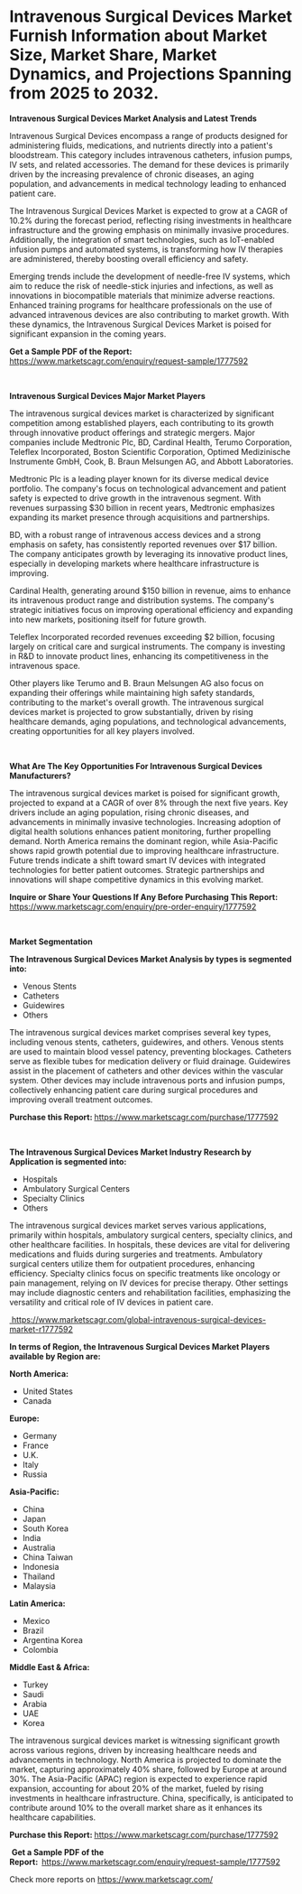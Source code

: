 <p><h1>Intravenous Surgical Devices Market Furnish Information about Market Size, Market Share, Market Dynamics, and Projections Spanning from 2025 to 2032.</h1></p><p><strong>Intravenous Surgical Devices Market Analysis and Latest Trends</strong></p>
<p><p>Intravenous Surgical Devices encompass a range of products designed for administering fluids, medications, and nutrients directly into a patient's bloodstream. This category includes intravenous catheters, infusion pumps, IV sets, and related accessories. The demand for these devices is primarily driven by the increasing prevalence of chronic diseases, an aging population, and advancements in medical technology leading to enhanced patient care.</p><p>The Intravenous Surgical Devices Market is expected to grow at a CAGR of 10.2% during the forecast period, reflecting rising investments in healthcare infrastructure and the growing emphasis on minimally invasive procedures. Additionally, the integration of smart technologies, such as IoT-enabled infusion pumps and automated systems, is transforming how IV therapies are administered, thereby boosting overall efficiency and safety.</p><p>Emerging trends include the development of needle-free IV systems, which aim to reduce the risk of needle-stick injuries and infections, as well as innovations in biocompatible materials that minimize adverse reactions. Enhanced training programs for healthcare professionals on the use of advanced intravenous devices are also contributing to market growth. With these dynamics, the Intravenous Surgical Devices Market is poised for significant expansion in the coming years.</p></p>
<p><strong>Get a Sample PDF of the Report:&nbsp;</strong> <a href="https://www.marketscagr.com/enquiry/request-sample/1777592?utm_campaign=2459&utm_medium=2&utm_source=Github&utm_content=ia&utm_term=05032025&utm_id=intravenous-surgical-devices">https://www.marketscagr.com/enquiry/request-sample/1777592</a></p>
<p>&nbsp;</p>
<p><strong>Intravenous Surgical Devices Major Market Players</strong></p>
<p><p>The intravenous surgical devices market is characterized by significant competition among established players, each contributing to its growth through innovative product offerings and strategic mergers. Major companies include Medtronic Plc, BD, Cardinal Health, Terumo Corporation, Teleflex Incorporated, Boston Scientific Corporation, Optimed Medizinische Instrumente GmbH, Cook, B. Braun Melsungen AG, and Abbott Laboratories.</p><p>Medtronic Plc is a leading player known for its diverse medical device portfolio. The company's focus on technological advancement and patient safety is expected to drive growth in the intravenous segment. With revenues surpassing $30 billion in recent years, Medtronic emphasizes expanding its market presence through acquisitions and partnerships.</p><p>BD, with a robust range of intravenous access devices and a strong emphasis on safety, has consistently reported revenues over $17 billion. The company anticipates growth by leveraging its innovative product lines, especially in developing markets where healthcare infrastructure is improving.</p><p>Cardinal Health, generating around $150 billion in revenue, aims to enhance its intravenous product range and distribution systems. The company's strategic initiatives focus on improving operational efficiency and expanding into new markets, positioning itself for future growth.</p><p>Teleflex Incorporated recorded revenues exceeding $2 billion, focusing largely on critical care and surgical instruments. The company is investing in R&D to innovate product lines, enhancing its competitiveness in the intravenous space.</p><p>Other players like Terumo and B. Braun Melsungen AG also focus on expanding their offerings while maintaining high safety standards, contributing to the market's overall growth. The intravenous surgical devices market is projected to grow substantially, driven by rising healthcare demands, aging populations, and technological advancements, creating opportunities for all key players involved.</p></p>
<p>&nbsp;</p>
<p><strong>What Are The Key Opportunities For Intravenous Surgical Devices Manufacturers?</strong></p>
<p><p>The intravenous surgical devices market is poised for significant growth, projected to expand at a CAGR of over 8% through the next five years. Key drivers include an aging population, rising chronic diseases, and advancements in minimally invasive technologies. Increasing adoption of digital health solutions enhances patient monitoring, further propelling demand. North America remains the dominant region, while Asia-Pacific shows rapid growth potential due to improving healthcare infrastructure. Future trends indicate a shift toward smart IV devices with integrated technologies for better patient outcomes. Strategic partnerships and innovations will shape competitive dynamics in this evolving market.</p></p>
<p><strong>Inquire or Share Your Questions If Any Before Purchasing This Report:</strong> <a href="https://www.marketscagr.com/enquiry/pre-order-enquiry/1777592?utm_campaign=2459&utm_medium=2&utm_source=Github&utm_content=ia&utm_term=05032025&utm_id=intravenous-surgical-devices">https://www.marketscagr.com/enquiry/pre-order-enquiry/1777592</a></p>
<p>&nbsp;</p>
<p><strong>Market Segmentation</strong></p>
<p><strong>The Intravenous Surgical Devices Market Analysis by types is segmented into:</strong></p>
<p><ul><li>Venous Stents</li><li>Catheters</li><li>Guidewires</li><li>Others</li></ul></p>
<p><p>The intravenous surgical devices market comprises several key types, including venous stents, catheters, guidewires, and others. Venous stents are used to maintain blood vessel patency, preventing blockages. Catheters serve as flexible tubes for medication delivery or fluid drainage. Guidewires assist in the placement of catheters and other devices within the vascular system. Other devices may include intravenous ports and infusion pumps, collectively enhancing patient care during surgical procedures and improving overall treatment outcomes.</p></p>
<p><strong>Purchase this Report:&nbsp;</strong><a href="https://www.marketscagr.com/purchase/1777592?utm_campaign=2459&utm_medium=2&utm_source=Github&utm_content=ia&utm_term=05032025&utm_id=intravenous-surgical-devices">https://www.marketscagr.com/purchase/1777592</a></p>
<p>&nbsp;</p>
<p><strong>The Intravenous Surgical Devices Market Industry Research by Application is segmented into:</strong></p>
<p><ul><li>Hospitals</li><li>Ambulatory Surgical Centers</li><li>Specialty Clinics</li><li>Others</li></ul></p>
<p><p>The intravenous surgical devices market serves various applications, primarily within hospitals, ambulatory surgical centers, specialty clinics, and other healthcare facilities. In hospitals, these devices are vital for delivering medications and fluids during surgeries and treatments. Ambulatory surgical centers utilize them for outpatient procedures, enhancing efficiency. Specialty clinics focus on specific treatments like oncology or pain management, relying on IV devices for precise therapy. Other settings may include diagnostic centers and rehabilitation facilities, emphasizing the versatility and critical role of IV devices in patient care.</p></p>
<p><a href="https://www.marketscagr.com/global-intravenous-surgical-devices-market-r1777592?utm_campaign=2459&utm_medium=2&utm_source=Github&utm_content=ia&utm_term=05032025&utm_id=intravenous-surgical-devices">&nbsp;https://www.marketscagr.com/global-intravenous-surgical-devices-market-r1777592</a></p>
<p><strong>In terms of Region, the Intravenous Surgical Devices Market Players available by Region are:</strong></p>
<p>
    <p> <strong> North America: </strong>
        <ul>
            <li>United States</li>
            <li>Canada</li>
        </ul>
        </p> 
    <p> <strong> Europe: </strong>
        <ul>
            <li>Germany</li>
            <li>France</li>
            <li>U.K.</li>
            <li>Italy</li>
            <li>Russia</li>
        </ul>
        </p> 
    <p> <strong> Asia-Pacific: </strong>
        <ul>
            <li>China</li>
            <li>Japan</li>
            <li>South Korea</li>
            <li>India</li>
            <li>Australia</li>
            <li>China Taiwan</li>
            <li>Indonesia</li>
            <li>Thailand</li>
            <li>Malaysia</li>
        </ul>
        </p> 
    <p> <strong> Latin America: </strong>
        <ul>
            <li>Mexico</li>
            <li>Brazil</li>
            <li>Argentina Korea</li>
            <li>Colombia</li>
        </ul>
        </p> 
    <p> <strong> Middle East & Africa: </strong>
        <ul>
            <li>Turkey</li>
            <li>Saudi</li>
            <li>Arabia</li>
            <li>UAE</li>
            <li>Korea</li>
        </ul>
    </p>
    </p>
<p><p>The intravenous surgical devices market is witnessing significant growth across various regions, driven by increasing healthcare needs and advancements in technology. North America is projected to dominate the market, capturing approximately 40% share, followed by Europe at around 30%. The Asia-Pacific (APAC) region is expected to experience rapid expansion, accounting for about 20% of the market, fueled by rising investments in healthcare infrastructure. China, specifically, is anticipated to contribute around 10% to the overall market share as it enhances its healthcare capabilities.</p></p>
<p><strong>Purchase this Report: </strong><a href="https://www.marketscagr.com/purchase/1777592?utm_campaign=2459&utm_medium=2&utm_source=Github&utm_content=ia&utm_term=05032025&utm_id=intravenous-surgical-devices">https://www.marketscagr.com/purchase/1777592</a></p>
<p>&nbsp;<strong>Get a Sample PDF of the Report:&nbsp;&nbsp;</strong><a href="https://www.marketscagr.com/enquiry/request-sample/1777592?utm_campaign=2459&utm_medium=2&utm_source=Github&utm_content=ia&utm_term=05032025&utm_id=intravenous-surgical-devices">https://www.marketscagr.com/enquiry/request-sample/1777592</a></p>
<p><strong></strong></p>
<p>Check more reports on <a href="https://www.marketscagr.com/?utm_campaign=2459&utm_medium=2&utm_source=Github&utm_content=ia&utm_term=05032025&utm_id=intravenous-surgical-devices">https://www.marketscagr.com/</a></p>